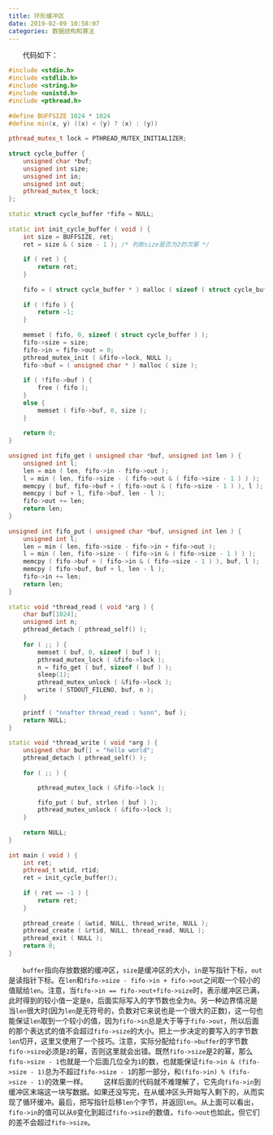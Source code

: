 ```yaml
---
title: 环形缓冲区
date: 2019-02-09 10:58:07
categories: 数据结构和算法
---
```

&emsp;&emsp;代码如下：

``` cpp
#include <stdio.h>
#include <stdlib.h>
#include <string.h>
#include <unistd.h>
#include <pthread.h>
​
#define BUFFSIZE 1024 * 1024
#define min(x, y) ((x) < (y) ? (x) : (y))
​
pthread_mutex_t lock = PTHREAD_MUTEX_INITIALIZER;
​
struct cycle_buffer {
    unsigned char *buf;
    unsigned int size;
    unsigned int in;
    unsigned int out;
    pthread_mutex_t lock;
};
​
static struct cycle_buffer *fifo = NULL;
​
static int init_cycle_buffer ( void ) {
    int size = BUFFSIZE, ret;
    ret = size & ( size - 1 ); /* 判断size是否为2的次幂 */
​
    if ( ret ) {
        return ret;
    }
​
    fifo = ( struct cycle_buffer * ) malloc ( sizeof ( struct cycle_buffer ) );
​
    if ( !fifo ) {
        return -1;
    }
​
    memset ( fifo, 0, sizeof ( struct cycle_buffer ) );
    fifo->size = size;
    fifo->in = fifo->out = 0;
    pthread_mutex_init ( &fifo->lock, NULL );
    fifo->buf = ( unsigned char * ) malloc ( size );
​
    if ( !fifo->buf ) {
        free ( fifo );
    }
    else {
        memset ( fifo->buf, 0, size );
    }
​
    return 0;
}
​
unsigned int fifo_get ( unsigned char *buf, unsigned int len ) {
    unsigned int l;
    len = min ( len, fifo->in - fifo->out );
    l = min ( len, fifo->size - ( fifo->out & ( fifo->size - 1 ) ) );
    memcpy ( buf, fifo->buf + ( fifo->out & ( fifo->size - 1 ) ), l );
    memcpy ( buf + l, fifo->buf, len - l );
    fifo->out += len;
    return len;
}
​
unsigned int fifo_put ( unsigned char *buf, unsigned int len ) {
    unsigned int l;
    len = min ( len, fifo->size - fifo->in + fifo->out );
    l = min ( len, fifo->size - ( fifo->in & ( fifo->size - 1 ) ) );
    memcpy ( fifo->buf + ( fifo->in & ( fifo->size - 1 ) ), buf, l );
    memcpy ( fifo->buf, buf + l, len - l );
    fifo->in += len;
    return len;
}
​
static void *thread_read ( void *arg ) {
    char buf[1024];
    unsigned int n;
    pthread_detach ( pthread_self() );
​
    for ( ;; ) {
        memset ( buf, 0, sizeof ( buf ) );
        pthread_mutex_lock ( &fifo->lock );
        n = fifo_get ( buf, sizeof ( buf ) );
        sleep(1);
        pthread_mutex_unlock ( &fifo->lock );
        write ( STDOUT_FILENO, buf, n );
    }
​
    printf ( "nnafter thread_read : %snn", buf );
    return NULL;
}
​
static void *thread_write ( void *arg ) {
    unsigned char buf[] = "hello world";
    pthread_detach ( pthread_self() );
​
    for ( ;; ) {

        pthread_mutex_lock ( &fifo->lock );

        fifo_put ( buf, strlen ( buf ) );
        pthread_mutex_unlock ( &fifo->lock );
    }
​
    return NULL;
}
​
int main ( void ) {
    int ret;
    pthread_t wtid, rtid;
    ret = init_cycle_buffer();
​
    if ( ret == -1 ) {
        return ret;
    }
​
    pthread_create ( &wtid, NULL, thread_write, NULL );
    pthread_create ( &rtid, NULL, thread_read, NULL );
    pthread_exit ( NULL );
    return 0;
}
```

&emsp;&emsp;`buffer`指向存放数据的缓冲区，`size`是缓冲区的大小，`in`是写指针下标，`out`是读指针下标。在`len`和`fifo->size - fifo->in + fifo->out`之间取一个较小的值赋给`len`。注意，当`fifo->in == fifo->out+fifo->size`时，表示缓冲区已满，此时得到的较小值一定是`0`，后面实际写入的字节数也全为`0`。另一种边界情况是当`len`很大时(因为`len`是无符号的，负数对它来说也是一个很大的正数)，这一句也能保证`len`取到一个较小的值，因为`fifo->in`总是大于等于`fifo->out`，所以后面的那个表达式的值不会超过`fifo->size`的大小。把上一步决定的要写入的字节数`len`切开，这里又使用了一个技巧。注意，实际分配给`fifo->buffer`的字节数`fifo->size`必须是`2`的幂，否则这里就会出错。既然`fifo->size`是2的幂，那么`fifo->size - 1`也就是一个后面几位全为`1`的数，也就能保证`fifo->in & (fifo->size - 1)`总为不超过`fifo->size - 1`的那一部分，和`(fifo->in) % (fifo->size - 1)`的效果一样。
&emsp;&emsp;这样后面的代码就不难理解了，它先向`fifo->in`到缓冲区末端这一块写数据。如果还没写完，在从缓冲区头开始写入剩下的，从而实现了循环缓冲。最后，把写指针后移`len`个字节，并返回`len`。从上面可以看出，`fifo->in`的值可以从`0`变化到超过`fifo->size`的数值，`fifo->out`也如此，但它们的差不会超过`fifo->size`。